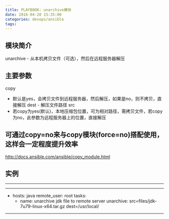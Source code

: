 ```yaml
---
title: PLAYBOOK: unarchive模块
date: 2016-04-20 15:35:00
categories: devops/ansible
tags:
---
```


## 模块简介
unarchive - 从本机拷贝文件（可选），然后在远程服务器解压

## 主要参数
copy
- 默认是yes，会拷贝文件到远程服务器，然后解压，如果是no，则不拷贝，直接解压
dest - 解压文件路径
src
- 若copy为yes(默认)，本地压缩包位置，可为相对路径，需拷贝文件，若copy为no，此参数为远程服务器上的位置，直接解压

## 可通过copy=no来与copy模块(force=no)搭配使用，这样会一定程度提升效率
http://docs.ansible.com/ansible/copy_module.html

## 实例
**************************************************
---
- hosts: java
  remote_user: root
  tasks:
  - name: unarchive jdk file to remote server
    unarchive: src=files/jdk-7u79-linux-x64.tar.gz dest=/usr/local/
**************************************************
